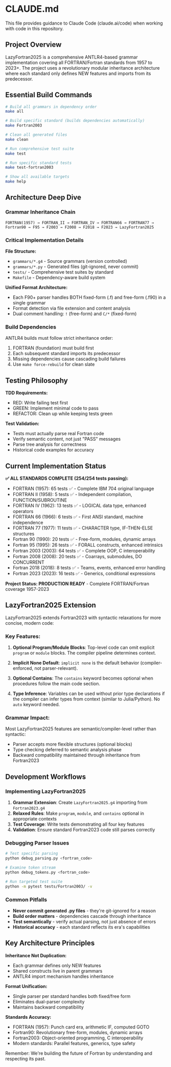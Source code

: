 # CLAUDE.md

This file provides guidance to Claude Code (claude.ai/code) when working with code in this repository.

## Project Overview

LazyFortran2025 is a comprehensive ANTLR4-based grammar implementation covering all FORTRAN/Fortran standards from 1957 to 2023+. The project uses a revolutionary modular inheritance architecture where each standard only defines NEW features and imports from its predecessor.

## Essential Build Commands

```bash
# Build all grammars in dependency order
make all

# Build specific standard (builds dependencies automatically)
make Fortran2003

# Clean all generated files
make clean

# Run comprehensive test suite
make test

# Run specific standard tests
make test-fortran2003

# Show all available targets
make help
```

## Architecture Deep Dive

### Grammar Inheritance Chain
```
FORTRAN(1957) → FORTRAN_II → FORTRAN_IV → FORTRAN66 → FORTRAN77 → Fortran90 → F95 → F2003 → F2008 → F2018 → F2023 → LazyFortran2025
```

### Critical Implementation Details

**File Structure:**
- `grammars/*.g4` - Source grammars (version controlled)
- `grammars/*.py` - Generated files (git-ignored, never commit)
- `tests/` - Comprehensive test suites by standard
- `Makefile` - Dependency-aware build system

**Unified Format Architecture:**
- Each F90+ parser handles BOTH fixed-form (.f) and free-form (.f90) in a single grammar
- Format detection via file extension and content analysis
- Dual comment handling: `!` (free-form) and `C/*` (fixed-form)

### Build Dependencies

ANTLR4 builds must follow strict inheritance order:
1. FORTRAN (foundation) must build first
2. Each subsequent standard imports its predecessor
3. Missing dependencies cause cascading build failures
4. Use `make force-rebuild` for clean slate

## Testing Philosophy

**TDD Requirements:**
- RED: Write failing test first
- GREEN: Implement minimal code to pass
- REFACTOR: Clean up while keeping tests green

**Test Validation:**
- Tests must actually parse real Fortran code
- Verify semantic content, not just "PASS" messages
- Parse tree analysis for correctness
- Historical code examples for accuracy

## Current Implementation Status

**✅ ALL STANDARDS COMPLETE (254/254 tests passing):**
- FORTRAN (1957): 65 tests ✅ - Complete IBM 704 original language
- FORTRAN II (1958): 5 tests ✅ - Independent compilation, FUNCTION/SUBROUTINE
- FORTRAN IV (1962): 13 tests ✅ - LOGICAL data type, enhanced operators  
- FORTRAN 66 (1966): 6 tests ✅ - First ANSI standard, machine independence
- FORTRAN 77 (1977): 11 tests ✅ - CHARACTER type, IF-THEN-ELSE structures
- Fortran 90 (1990): 20 tests ✅ - Free-form, modules, dynamic arrays
- Fortran 95 (1995): 26 tests ✅ - FORALL constructs, enhanced intrinsics
- Fortran 2003 (2003): 64 tests ✅ - Complete OOP, C interoperability
- Fortran 2008 (2008): 20 tests ✅ - Coarrays, submodules, DO CONCURRENT
- Fortran 2018 (2018): 8 tests ✅ - Teams, events, enhanced error handling
- Fortran 2023 (2023): 16 tests ✅ - Generics, conditional expressions

**Project Status: PRODUCTION READY** - Complete FORTRAN/Fortran coverage 1957-2023

## LazyFortran2025 Extension

LazyFortran2025 extends Fortran2023 with syntactic relaxations for more concise, modern code:

### Key Features:

1. **Optional Program/Module Blocks**: Top-level code can omit explicit `program` or `module` blocks. The compiler pipeline determines context.

2. **Implicit None Default**: `implicit none` is the default behavior (compiler-enforced, not parser-relevant).

3. **Optional Contains**: The `contains` keyword becomes optional when procedures follow the main code section.

4. **Type Inference**: Variables can be used without prior type declarations if the compiler can infer types from context (similar to Julia/Python). No `auto` keyword needed.

### Grammar Impact:

Most LazyFortran2025 features are semantic/compiler-level rather than syntactic:
- Parser accepts more flexible structures (optional blocks)
- Type checking deferred to semantic analysis phase
- Backward compatibility maintained through inheritance from Fortran2023

## Development Workflows

### Implementing LazyFortran2025

1. **Grammar Extension**: Create `LazyFortran2025.g4` importing from `Fortran2023.g4`
2. **Relaxed Rules**: Make `program`, `module`, and `contains` optional in appropriate contexts
3. **Test Coverage**: Write tests demonstrating all four key features
4. **Validation**: Ensure standard Fortran2023 code still parses correctly

### Debugging Parser Issues

```bash
# Test specific parsing
python debug_parsing.py <fortran_code>

# Examine token stream  
python debug_tokens.py <fortran_code>

# Run targeted test suite
python -m pytest tests/Fortran2003/ -v
```

### Common Pitfalls

- **Never commit generated .py files** - they're git-ignored for a reason
- **Build order matters** - dependencies cascade through inheritance
- **Test semantically** - verify actual parsing, not just absence of errors
- **Historical accuracy** - each standard reflects its era's capabilities

## Key Architecture Principles

**Inheritance Not Duplication:**
- Each grammar defines only NEW features
- Shared constructs live in parent grammars
- ANTLR4 import mechanism handles inheritance

**Format Unification:**
- Single parser per standard handles both fixed/free form
- Eliminates dual-parser complexity
- Maintains backward compatibility

**Standards Accuracy:**
- FORTRAN (1957): Punch card era, arithmetic IF, computed GOTO
- Fortran90: Revolutionary free-form, modules, dynamic arrays  
- Fortran2003: Object-oriented programming, C interoperability
- Modern standards: Parallel features, generics, type safety

Remember: We're building the future of Fortran by understanding and respecting its past.